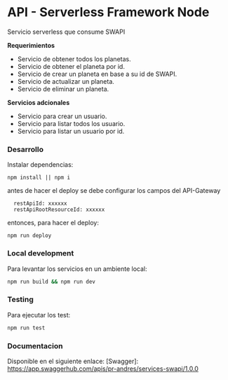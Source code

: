 # API - Serverless Framework Node

Servicio serverless que consume SWAPI

**Requerimientos**
* Servicio de obtener todos los planetas.
* Servicio de obtener el planeta por id.
* Servicio de crear un planeta en base a su id de SWAPI.
* Servicio de actualizar un planeta.
* Servicio de eliminar un planeta.

**Servicios adcionales**
* Servicio para crear un usuario.
* Servicio para listar todos los usuario.
* Servicio para listar un usuario por id.


### Desarrollo

Instalar dependencias:

```
npm install || npm i
```

antes de hacer el deploy se debe configurar los campos del API-Gateway

```
  restApiId: xxxxxx
  restApiRootResourceId: xxxxxx
```

entonces, para hacer el deploy:

```
npm run deploy
```

### Local development

Para levantar los servicios en un ambiente local:

```bash
npm run build && npm run dev
```

### Testing

Para ejecutar los test:

```bash
npm run test
```

### Documentacion

Disponible en el siguiente enlace:
[Swagger]: https://app.swaggerhub.com/apis/pr-andres/services-swapi/1.0.0

